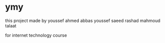 # ymy
this project made by 
youssef ahmed abbas 
youssef saeed rashad
mahmoud talaat 



for internet technology course